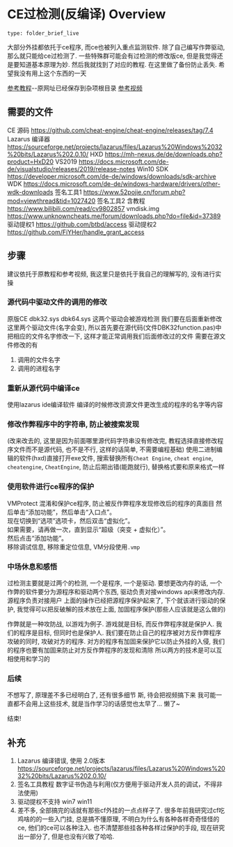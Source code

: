 # CE过检测(反编译) Overview
 
```ccard
type: folder_brief_live
```
 
大部分外挂都依托于ce程序, 而ce也被列入重点监测软件. 除了自己编写作弊驱动, 那么就只能给ce过检测了. 一些特殊群可能会有过检测的修改版ce, 但是我觉得还是要知道基本原理为妙. 然后我就找到了对应的教程. 在这里做了备份防止丢失. 希望我没有用上这个东西的一天

[参考教程](https://www.unknowncheats.me/forum/anti-cheat-bypass/504191-undetected-cheat-engine-driver-2022-bypass-anticheats-eac.html)--原网址已经保存到杂项根目录
[参考视频](https://www.bilibili.com/video/BV1MM411q7as)
## 需要的文件
CE 源码 https://github.com/cheat-engine/cheat-engine/releases/tag/7.4
Lazarus 编译器 https://sourceforge.net/projects/lazarus/files/Lazarus%20Windows%2032%20bits/Lazarus%202.0.10/
HXD https://mh-nexus.de/de/downloads.php?product=HxD20
VS2019 https://docs.microsoft.com/de-de/visualstudio/releases/2019/release-notes
Win10 SDK https://developer.microsoft.com/de-de/windows/downloads/sdk-archive
WDK https://docs.microsoft.com/de-de/windows-hardware/drivers/other-wdk-downloads
签名工具1 https://www.52pojie.cn/forum.php?mod=viewthread&tid=1027420
签名工具2 含教程 https://www.bilibili.com/read/cv9802857
vmdisk.img https://www.unknowncheats.me/forum/downloads.php?do=file&id=37389
驱动提权1 https://github.com/btbd/access
驱动提权2 https://github.com/FiYHer/handle_grant_access

## 步骤
建议依托于原教程和参考视频, 我这里只是依托于我自己的理解写的, 没有进行实操

### 源代码中驱动文件的调用的修改
原版CE dbk32.sys dbk64.sys 这两个驱动会被游戏检测
我们要在后面重新修改这里两个驱动文件(名字会变), 所以首先要在源代码(文件DBK32function.pas)中把相应的文件名字修改一下, 这样才能正常调用我们后面修改过的文件
需要在源文件修改的有
1. 调用的文件名字
2. 调用的进程名字

### 重新从源代码中编译ce
使用lazarus ide编译软件
编译的时候修改资源文件更改生成的程序的名字等内容

### 修改作弊程序中的字符串, 防止被搜索发现
(改来改去的, 这里是因为前面哪里源代码字符串没有修改完, 教程选择直接修改程序文件而不是源代码, 也不是不行, 这样的话简单, 不需要编程基础)
使用二进制编辑的软件(hxd)直接打开exe文件, 搜索替换所有`Cheat Engine`, `cheat engine`, `cheatengine`, `CheatEngine`, 防止后期出错(能跑就行), 替换格式要和原来格式一样

### 使用软件进行ce程序的保护
VMProtect
混淆和保护ce程序, 防止被反作弊程序发现修改后的程序的真面目
然后单击“添加功能”，然后单击“入口点”。  
现在切换到“选项”选项卡，然后双击“虚拟化”。  
如果需要，请再做一次，直到显示“超级（突变 + 虚拟化）”。  
然后点击“添加功能”。  
移除调试信息, 移除重定位信息, VM分段使用`.vmp`

### 中场休息和感悟
过检测主要就是过两个的检测, 一个是程序, 一个是驱动. 
要想更改内存的话, 一个作弊的软件要分为源程序和驱动两个东西, 驱动负责对接windows api来修改内存. 源程序负责对接用户
上面的操作已经把源程序保护起来了, 下个就该进行驱动的保护, 我觉得可以把反破解的技术放在上面, 加固程序保护(那些人应该就是这么做的)

作弊就是一种攻防战, 以游戏为例子. 
游戏就是目标, 而反作弊程序就是保护人. 
我们的程序是目标, 但同时也是保护人. 
我们要在防止自己的程序被对方反作弊程序攻破的同时, 攻破对方的程序. 
对方的程序有加固来保护它以防止外挂的入侵, 我们的程序也要有加固来防止对方反作弊程序的发现和清除
所以两方的技术是可以互相使用和学习的

### 后续
不想写了, 原理差不多已经明白了, 还有很多细节
斯, 待会把视频搞下来
我可能一直都不会用上这些技术, 就是当作学习的话感觉也太早了...
懒了~

结束!

## 补充
1. Lazarus 编译错误, 使用 2.0版本 https://sourceforge.net/projects/lazarus/files/Lazarus%20Windows%2032%20bits/Lazarus%202.0.10/
2. 签名工具教程 数字证书伪造与利用(仅方便用于驱动开发人员的调试，不得非法使用)
3. 驱动提权不支持 win7 win11
4. 差不多, 全部搞完的话就有那些cf外挂的一点点样子了. 很多年前我研究过cf吃鸡啥的的一些入门挂, 总是搞不懂原理, 不明白为什么有各种各样奇奇怪怪的ce, 他们的ce可以各种注入. 也不清楚那些挂各种各样过保护的手段, 现在研究出一部分了, 但是也没有兴致了哈哈. 
